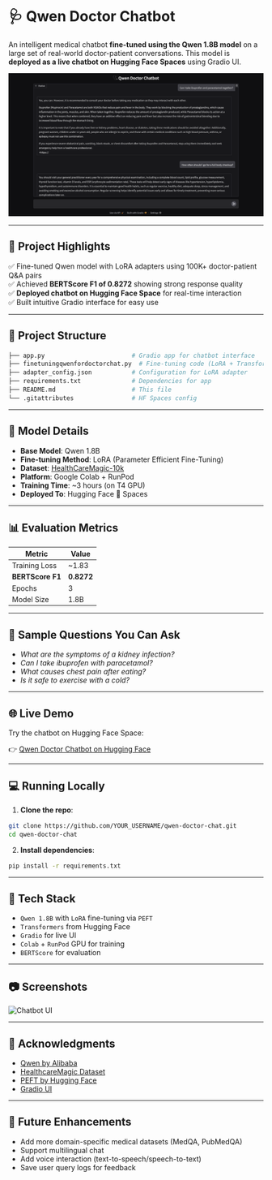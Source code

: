 # 🩺 Qwen Doctor Chatbot

An intelligent medical chatbot **fine-tuned using the Qwen 1.8B model** on a large set of real-world doctor-patient conversations. This model is **deployed as a live chatbot on Hugging Face Spaces** using Gradio UI.

![Chatbot Screenshot](ChatBot.png)

---

## 🚀 Project Highlights

✅ Fine-tuned Qwen model with LoRA adapters using 100K+ doctor-patient Q&A pairs  
✅ Achieved **BERTScore F1 of 0.8272** showing strong response quality  
✅ **Deployed chatbot on Hugging Face Space** for real-time interaction  
✅ Built intuitive Gradio interface for easy use  

---

## 📁 Project Structure

```bash
├── app.py                        # Gradio app for chatbot interface
├── finetuningqwenfordoctorchat.py  # Fine-tuning code (LoRA + Transformers)
├── adapter_config.json           # Configuration for LoRA adapter
├── requirements.txt              # Dependencies for app
├── README.md                     # This file              
└── .gitattributes                # HF Spaces config
```

---

## 🤖 Model Details

- **Base Model**: Qwen 1.8B
- **Fine-tuning Method**: LoRA (Parameter Efficient Fine-Tuning)
- **Dataset**: [HealthCareMagic-10k](https://www.kaggle.com/datasets/punyaslokaprusty/chatdoctor)
- **Platform**: Google Colab + RunPod
- **Training Time**: ~3 hours (on T4 GPU)
- **Deployed To**: Hugging Face 🤗 Spaces

---

## 📊 Evaluation Metrics

| Metric             | Value    |
|--------------------|----------|
| Training Loss      | ~1.83    |
| **BERTScore F1**   | **0.8272** |
| Epochs             | 3        |
| Model Size         | 1.8B     |

---

## 🧪 Sample Questions You Can Ask

- *What are the symptoms of a kidney infection?*  
- *Can I take ibuprofen with paracetamol?*  
- *What causes chest pain after eating?*  
- *Is it safe to exercise with a cold?*  

---

## 🌐 Live Demo

Try the chatbot on Hugging Face Space:

👉 [Qwen Doctor Chatbot on Hugging Face](https://huggingface.co/spaces/snuka75/qwen-doctor-chat)

---

## 💻 Running Locally

1. **Clone the repo**:
```bash
git clone https://github.com/YOUR_USERNAME/qwen-doctor-chat.git
cd qwen-doctor-chat
```

2. **Install dependencies**:
```bash
pip install -r requirements.txt
```
---

## 🧠 Tech Stack

- `Qwen 1.8B` with `LoRA` fine-tuning via `PEFT`
- `Transformers` from Hugging Face
- `Gradio` for live UI
- `Colab` + `RunPod` GPU for training
- `BERTScore` for evaluation

---

## 📷 Screenshots

![Chatbot UI](screenshots/chatbot.png)

---

## 🙏 Acknowledgments

- [Qwen by Alibaba](https://huggingface.co/Qwen)
- [HealthcareMagic Dataset](https://www.kaggle.com/punyaslokaprusty/chatdoctor)
- [PEFT by Hugging Face](https://github.com/huggingface/peft)
- [Gradio UI]([https://89ad3a3fcd195b4bf6.gradio.live])

---

## 🔮 Future Enhancements

- Add more domain-specific medical datasets (MedQA, PubMedQA)
- Support multilingual chat
- Add voice interaction (text-to-speech/speech-to-text)
- Save user query logs for feedback

